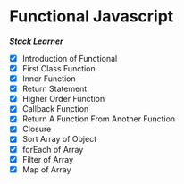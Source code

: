 # Functional Javascript

**_Stack Learner_**

- [x] Introduction of Functional
- [x] First Class Function
- [x] Inner Function
- [x] Return Statement
- [x] Higher Order Function
- [x] Callback Function
- [x] Return A Function From Another Function
- [x] Closure
- [x] Sort Array of Object
- [x] forEach of Array
- [x] Filter of Array
- [x] Map of Array
